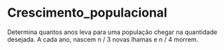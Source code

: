 # Crescimento_populacional
Determina quantos anos leva para uma população chegar na quantidade desejada.
A cada ano, nascem n / 3 novas lhamas e n / 4 morrem.